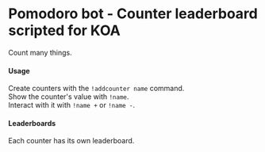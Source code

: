 # Pomodoro bot - Counter leaderboard scripted for KOA

Count many things.  

#### Usage
Create counters with the `!addcounter name` command.  
Show the counter's value with `!name`.  
Interact with it with `!name +` or `!name -`.  
 

#### Leaderboards
Each counter has its own leaderboard. 

[Node.js]: https://nodejs.org/
[Discord API]: https://discordapp.com/developers/applications/me
